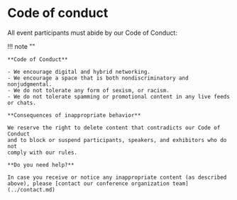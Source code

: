 # Code of conduct

All event participants must abide by our Code of Conduct:

!!! note ""

    **Code of Conduct**

    - We encourage digital and hybrid networking.
    - We encourage a space that is both nondiscriminatory and nonjudgmental.
    - We do not tolerate any form of sexism, or racism.
    - We do not tolerate spamming or promotional content in any live feeds or chats.

    **Consequences of inappropriate behavior**

    We reserve the right to delete content that contradicts our Code of Conduct 
    and to block or suspend participants, speakers, and exhibitors who do not 
    comply with our rules.

    **Do you need help?**

    In case you receive or notice any inappropriate content (as described 
    above), please [contact our conference organization team](../contact.md)
